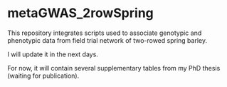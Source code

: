 # metaGWAS_2rowSpring
This repository integrates scripts used to associate genotypic and phenotypic data from field trial network of two-rowed spring barley.

I will update it in the next days.

For now, it will contain several supplementary tables from my PhD thesis (waiting for publication).
